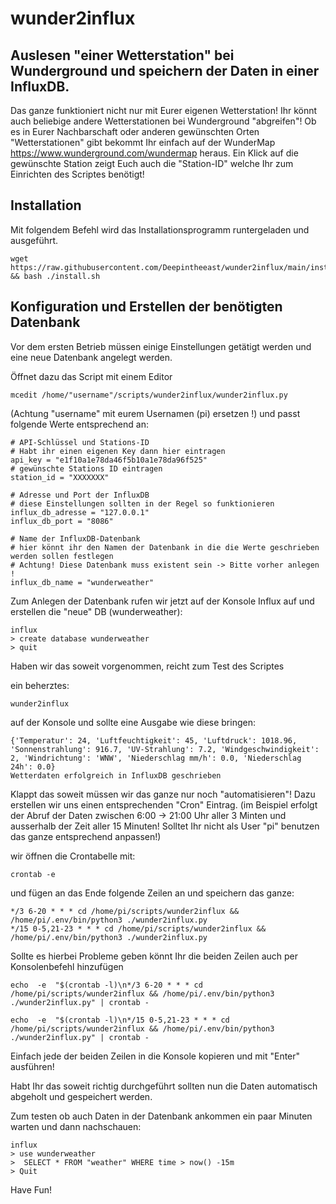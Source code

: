 # wunder2influx

## Auslesen "einer Wetterstation" bei Wunderground und speichern der Daten in einer InfluxDB.

Das ganze funktioniert nicht nur mit Eurer eigenen Wetterstation! 
Ihr könnt auch beliebige andere Wetterstationen bei Wunderground "abgreifen"!
Ob es in Eurer Nachbarschaft oder anderen gewünschten Orten "Wetterstationen" gibt bekommt Ihr einfach auf der WunderMap https://www.wunderground.com/wundermap heraus.
 Ein Klick auf die gewünschte Station zeigt Euch auch die "Station-ID" welche Ihr zum Einrichten des Scriptes benötigt!
## Installation

Mit folgendem Befehl wird das Installationsprogramm runtergeladen und ausgeführt.
```
wget https://raw.githubusercontent.com/Deepintheeast/wunder2influx/main/install.sh && bash ./install.sh
```
## Konfiguration und Erstellen der benötigten Datenbank
Vor dem ersten Betrieb müssen einige Einstellungen getätigt werden und eine neue Datenbank angelegt werden. 

Öffnet dazu das Script mit einem Editor

```mcedit /home/"username"/scripts/wunder2influx/wunder2influx.py```

(Achtung "username" mit eurem Usernamen (pi) ersetzen !)
und passt folgende Werte entsprechend an:
`````
# API-Schlüssel und Stations-ID
# Habt ihr einen eigenen Key dann hier eintragen
api_key = "e1f10a1e78da46f5b10a1e78da96f525"
# gewünschte Stations ID eintragen
station_id = "XXXXXXX"

# Adresse und Port der InfluxDB
# diese Einstellungen sollten in der Regel so funktionieren
influx_db_adresse = "127.0.0.1"
influx_db_port = "8086"

# Name der InfluxDB-Datenbank
# hier könnt ihr den Namen der Datenbank in die die Werte geschrieben werden sollen festlegen
# Achtung! Diese Datenbank muss existent sein -> Bitte vorher anlegen !
influx_db_name = "wunderweather"
`````
Zum Anlegen der Datenbank rufen wir jetzt auf der Konsole Influx auf und erstellen die "neue" DB (wunderweather):

````
influx
> create database wunderweather
> quit
````
Haben wir das soweit vorgenommen, reicht zum Test des Scriptes 

ein beherztes: 

```
wunder2influx
```

auf der Konsole und sollte eine Ausgabe wie diese bringen:
`````
{'Temperatur': 24, 'Luftfeuchtigkeit': 45, 'Luftdruck': 1018.96, 'Sonnenstrahlung': 916.7, 'UV-Strahlung': 7.2, 'Windgeschwindigkeit': 2, 'Windrichtung': 'WNW', 'Niederschlag mm/h': 0.0, 'Niederschlag 24h': 0.0}
Wetterdaten erfolgreich in InfluxDB geschrieben
`````

Klappt das soweit müssen wir das ganze nur noch "automatisieren"!
Dazu erstellen wir uns einen entsprechenden "Cron" Eintrag.
(im Beispiel erfolgt der Abruf der Daten zwischen 6:00 -> 21:00 Uhr aller 3 Minten und ausserhalb der Zeit aller 15 Minuten! Solltet Ihr nicht als User "pi" benutzen das ganze entsprechend anpassen!)

wir öffnen die Crontabelle mit:
````
crontab -e
````
und fügen an das Ende folgende Zeilen an und speichern das ganze:

```
*/3 6-20 * * * cd /home/pi/scripts/wunder2influx && /home/pi/.env/bin/python3 ./wunder2influx.py
*/15 0-5,21-23 * * * cd /home/pi/scripts/wunder2influx && /home/pi/.env/bin/python3 ./wunder2influx.py
```
Sollte es hierbei Probleme geben könnt Ihr die beiden Zeilen auch per Konsolenbefehl hinzufügen

```
echo  -e  "$(crontab -l)\n*/3 6-20 * * * cd /home/pi/scripts/wunder2influx && /home/pi/.env/bin/python3 ./wunder2influx.py" | crontab -
```
```
echo  -e  "$(crontab -l)\n*/15 0-5,21-23 * * * cd /home/pi/scripts/wunder2influx && /home/pi/.env/bin/python3 ./wunder2influx.py" | crontab -
```
Einfach jede der beiden Zeilen in die Konsole kopieren und mit "Enter" ausführen!

Habt Ihr das soweit richtig durchgeführt sollten nun die Daten automatisch abgeholt und gespeichert werden.

Zum testen ob auch Daten in der Datenbank ankommen ein paar Minuten warten und dann nachschauen:
```
influx
> use wunderweather
>  SELECT * FROM "weather" WHERE time > now() -15m
> Quit
````

Have Fun!




